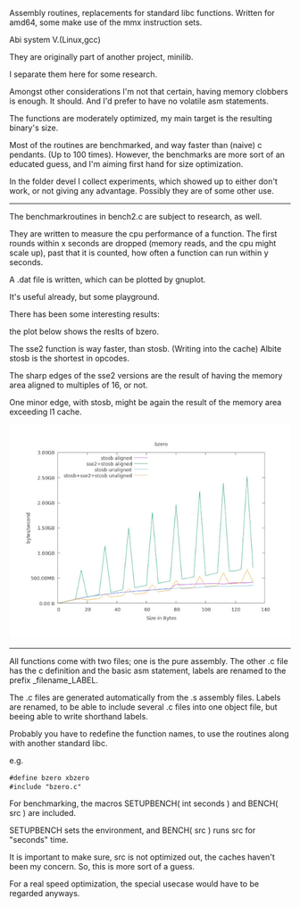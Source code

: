 Assembly routines, replacements for standard libc functions.
Written for amd64, some make use of the mmx instruction sets.

Abi system V.(Linux,gcc)

They are originally part of another project, minilib.

I separate them here for some research.

Amongst other considerations I'm not that certain, having memory clobbers
is enough. It should. And I'd prefer to have no volatile 
asm statements.

The functions are moderately optimized, my main target is the resulting
binary's size.

Most of the routines are benchmarked, and way faster than (naive) c pendants.
(Up to 100 times).
However, the benchmarks are more sort of an educated guess,
and I'm aiming first hand for size optimization.


In the folder devel I collect experiments, which showed up to either don't work,
or not giving any advantage. 
Possibly they are of some other use.

----

The benchmarkroutines in bench2.c are subject to research, as well. 

They are written to measure the cpu performance of a function.
The first rounds within x seconds are dropped (memory reads, and the cpu might scale up),
past that it is counted, how often a function can run within y seconds.

A .dat file is written, which can be plotted by gnuplot.

It's useful already, but some playground.

There has been some interesting results:

the plot below shows the reslts of bzero.

The sse2 function is way faster, than stosb. (Writing into the cache)
Albite stosb is the shortest in opcodes.

The sharp edges of the sse2 versions are the result of having the memory area aligned to 
multiples of 16, or not.

One minor edge, with stosb, might be again the result of the memory area exceeding l1 cache.

![bzero.jpg](bzero.jpg)






----




All functions come with two files;
one is the pure assembly.
The other .c file has the c definition and the basic asm statement,
labels are renamed to the prefix _filename_LABEL.

The .c files are generated automatically from the .s assembly files.
Labels are renamed, to be able to include several .c files into one object file,
but beeing able to write shorthand labels.


Probably you have to redefine the function names, to use the routines along with another standard libc.

e.g. 
```
#define bzero xbzero
#include "bzero.c"
```



For benchmarking, the macros SETUPBENCH( int seconds ) and BENCH( src ) are included.

SETUPBENCH sets the environment, and BENCH( src ) runs src for "seconds" time.

It is important to make sure, src is not optimized out,
the caches haven't been my concern.
So, this is more sort of a guess. 

For a real speed optimization, the special usecase would have to be regarded anyways.






